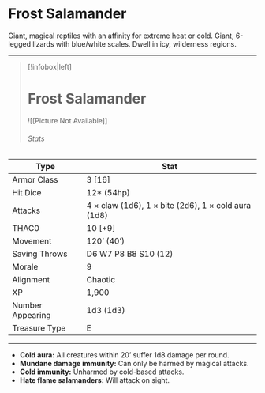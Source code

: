 # Frost Salamander

Giant, magical reptiles with an affinity for extreme heat or cold.
Giant, 6-legged lizards with blue/white scales. Dwell in icy, wilderness regions.

------
> [!infobox|left] 
>  # Frost Salamander 
>  ![[Picture Not Available]] 
>  ###### Stats 
| Type                    | Stat        |
| ---------------- | ------------------------------ | 
| Armor Class     | 3 [16]                                              |
| Hit Dice         | 12* (54hp)                                          |
| Attacks          | 4 × claw (1d6), 1 × bite (2d6), 1 × cold aura (1d8) |
| THAC0            | 10 [+9]                                             |
| Movement         | 120’ (40’)                                          |
| Saving Throws    | D6 W7 P8 B8 S10 (12)                                |
| Morale           | 9                                                   |
| Alignment        | Chaotic                                             |
| XP               | 1,900                                               |
| Number Appearing | 1d3 (1d3)                                           |
| Treasure Type    | E                                                   |

------

- **Cold aura:** All creatures within 20’ suffer 1d8 damage per round.
- **Mundane damage immunity:** Can only be harmed by magical attacks.
- **Cold immunity:** Unharmed by cold-based attacks.
- **Hate flame salamanders:** Will attack on sight.